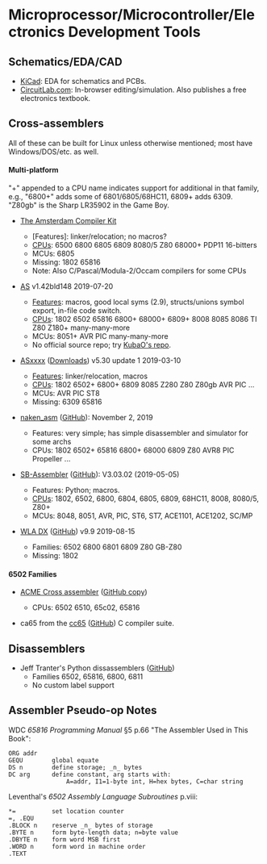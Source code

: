 Microprocessor/Microcontroller/Electronics Development Tools
============================================================


Schematics/EDA/CAD
------------------

- [KiCad]: EDA for schematics and PCBs.
- [CircuitLab.com][clab]: In-browser editing/simulation. Also
  publishes a free electronics textbook.


Cross-assemblers
----------------

All of these can be built for Linux unless otherwise mentioned; most
have Windows/DOS/etc. as well.

#### Multi-platform

"+" appended to a CPU name indicates support for additional in that
family, e.g., "6800+" adds some of 6801/6805/68HC11, 6809+ adds 6309.
"Z80gb" is the Sharp LR35902 in the Game Boy.

- [The Amsterdam Compiler Kit][tack]
  - [Features]: linker/relocation; no macros?
  - [CPUs][tack-cpus]: 6500 6800 6805 6809 8080/5 Z80 68000+ PDP11 16-bitters
  - MCUs: 6805
  - Missing: 1802 65816
  - Note: Also C/Pascal/Modula-2/Occam compilers for some CPUs

- [AS]  v1.42bld148 2019-07-20
  - [Features][as-doc]: macros, good local syms (2.9), structs/unions
    symbol export, in-file code switch.
  - [CPUs][as-cpus]: 1802 6502 65816 6800+ 68000+ 6809+ 8008 8085 8086
    TI Z80 Z180+ many-many-more
  - MCUs: 8051+ AVR PIC many-many-more
  - No official source repo; try [KubaO's repo][Kuba0/asl].

- [ASxxxx][] ([Downloads][asx-dl])  v5.30 update 1 2019-03-10
  - [Features][asx-doc]: linker/relocation, macros
  - [CPUs][asx-cpus]: 1802 6502+ 6800+ 6809 8085 Z280 Z80 Z80gb AVR PIC ...
  - MCUs: AVR PIC ST8 
  - Missing: 6309 65816

- [naken_asm][] ([GitHub][naken-gh]): November 2, 2019
  - Features: very simple; has simple disassembler and simulator for some archs
  - CPUs: 1802 6502+ 65816 6800+ 68000 6809 Z80 AVR8 PIC Propeller ...

- [SB-Assembler][sbasm] ([GitHub][sbasm-gh]): V3.03.02 (2019-05-05)
  - Features: Python; macros.
  - [CPUs][sbasm-cpus]:
    1802, 6502, 6800, 6804, 6805, 6809, 68HC11, 8008, 8080/5, Z80+
  - MCUs: 8048, 8051, AVR, PIC, ST6, ST7, ACE1101, ACE1202, SC/MP

- [WLA DX][] ([GitHub][wla-gh]) v9.9 2019-08-15
  - Families: 6502 6800 6801 6809 Z80 GB-Z80
  - Missing: 1802

#### 6502 Families

- [ACME Cross assembler][acme] ([GitHub copy][acme-gh])
  - CPUs: 6502 6510, 65c02, 65816

- ca65 from the [cc65][] ([GitHub][cc65-gh]) C compiler suite.


Disassemblers
-------------

- Jeff Tranter's Python dissassemblers ([GitHub][jt-gh])
  - Families 6502, 65816, 6800, 6811
  - No custom label support


Assembler Pseudo-op Notes
-------------------------

WDC _65816 Programming Manual_ §5 p.66 "The Assembler Used in This Book":

    ORG addr
    GEQU        global equate
    DS n        define storage; _n_ bytes
    DC arg      define constant, arg starts with:
                    A=addr, I1=1-byte int, H=hex bytes, C=char string

Leventhal's _6502 Assembly Language Subroutines_ p.viii:

    *=          set location counter
    =, .EQU
    .BLOCK n    reserve _n_ bytes of storage
    .BYTE n     form byte-length data; n=byte value
    .DBYTE n    form word MSB first
    .WORD n     form word in machine order
    .TEXT


<!-------------------------------------------------------------------->
[clab]: https://www.circuitlab.com/
[kicad]: kicad.md

[Kuba0/asl]: https://github.com/KubaO/asl.git
[as-cpus]: http://john.ccac.rwth-aachen.de:8000/as/cpulist.html
[as-doc]: http://john.ccac.rwth-aachen.de:8000/as/as_EN.html
[as]: http://john.ccac.rwth-aachen.de:8000/as/
[asx-cpus]: http://shop-pdp.net/ashtml/asxdoc.htm
[asx-dl]: http://shop-pdp.net/ashtml/asxget.php
[asx-doc]: http://shop-pdp.net/ashtml/asmlnk.htm
[asxxxx]: http://shop-pdp.net/ashtml/asxxxx.htm
[naken-gh]: https://github.com/mikeakohn/naken_asm
[naken_asm]: http://www.mikekohn.net/micro/naken_asm.php
[sbasm-cpus]: https://www.sbprojects.net/sbasm/crosses.php
[sbasm-gh]: https://github.com/sbprojects/sbasm3
[sbasm]: https://www.sbprojects.net/sbasm/
[tack-cpus]: http://tack.sourceforge.net/about.html
[tack]: http://tack.sourceforge.net/
[wla dx]: http://www.villehelin.com/wla.html
[wla-gh]: https://github.com/vhelin/wla-dx

[acme-gh]: https://github.com/meonwax/acme
[acme]: https://sourceforge.net/projects/acme-crossass/
[cc65-gh]: https://github.com/cc65/cc65
[cc65]: https://cc65.github.io/

[jt-gh]: https://github.com/jefftranter/6502/tree/master/disasm

